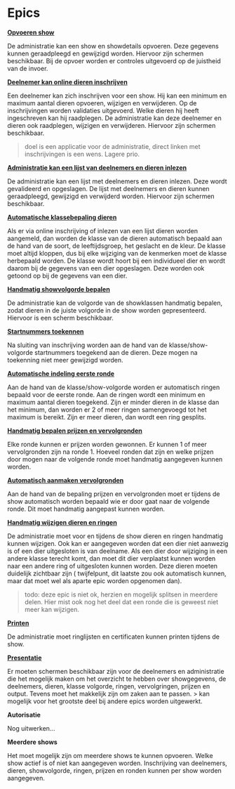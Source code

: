 # Epics

**[Opvoeren show](stories/opvoeren-show.md)**

De administratie kan een show en showdetails opvoeren. Deze gegevens kunnen geraadpleegd en gewijzigd worden. Hiervoor zijn schermen beschikbaar. Bij de opvoer worden er controles uitgevoerd op de juistheid van de invoer.

**[Deelnemer kan online dieren inschrijven](stories/deelnemer-dieren-inschrijven.md)**

Een deelnemer kan zich inschrijven voor een show. Hij kan een minimum en maximum aantal dieren opvoeren, wijzigen en verwijderen. Op de inschrijvingen worden validaties uitgevoerd. Welke dieren hij heeft ingeschreven kan hij raadplegen. De administratie kan deze deelnemer en dieren ook raadplegen, wijzigen en verwijderen. Hiervoor zijn schermen beschikbaar.

> doel is een applicatie voor de administratie, direct linken met inschrijvingen is een wens. Lagere prio.

**[Administratie kan een lijst van deelnemers en dieren inlezen](stories/administratie-lijst-deelnemers-dieren-inlezen.md)**

De administratie kan een lijst met deelnemers en dieren inlezen. Deze wordt gevalideerd en opgeslagen. De lijst met deelnemers en dieren kunnen geraadpleegd, gewijzigd en verwijderd worden. Hiervoor zijn schermen beschikbaar.

**[Automatische klassebepaling dieren](stories/automatische-klassebepaling-dieren.md)**

Als er via online inschrijving of inlezen van een lijst dieren worden aangemeld, dan worden de klasse van de dieren automatisch bepaald aan de hand van de soort, de leeftijdsgroep, het geslacht en de kleur. De klasse moet altijd kloppen, dus bij elke wijziging van de kenmerken moet de klasse herbepaald worden. De klasse wordt hoort bij een individueel dier en wordt daarom bij de gegevens van een dier opgeslagen. Deze worden ook getoond op bij de gegevens van een dier.

**[Handmatig showvolgorde bepalen](stories/handmatig-showvolgorde-bepalen.md)**

De administratie kan de volgorde van de showklassen handmatig bepalen, zodat dieren in de juiste volgorde in de show worden gepresenteerd. Hiervoor is een scherm beschikbaar.

**[Startnummers toekennen](stories/startnummers-toekennen.md)**

Na sluiting van inschrijving worden aan de hand van de klasse/show-volgorde startnummers toegekend aan de dieren. Deze mogen na toekenning niet meer gewijzigd worden. 

**[Automatische indeling eerste ronde](stories/automatische-indeling-eerste-ronde.md)**

Aan de hand van de klasse/show-volgorde worden er automatisch ringen bepaald voor de eerste ronde. Aan de ringen wordt een minimum en maximum aantal dieren toegekend. Zijn er minder dieren in de klasse dan het minimum, dan worden er 2 of meer ringen samengevoegd tot het maximum is bereikt. Zijn er meer dieren, dan wordt een ring gesplits. 

**[Handmatig bepalen prijzen en vervolgronden](stories/handmatig-bepalen-prijzen-vervolgronden.md)**

Elke ronde kunnen er prijzen worden gewonnen. Er kunnen 1 of meer vervolgronden zijn na ronde 1. Hoeveel ronden dat zijn en welke prijzen door mogen naar de volgende ronde moet handmatig aangegeven kunnen worden. 

**[Automatisch aanmaken vervolgronden](stories/automatisch-aanmaken-vervolgronden.md)**

Aan de hand van de bepaling prijzen en vervolgronden moet er tijdens de show automatisch worden bepaald wie er door gaat naar de volgende ronde. Dit moet handmatig aangepast kunnen worden.

**[Handmatig wijzigen dieren en ringen](stories/ohandmatig-wijzigen-dieren-ringen.md)**

De administratie moet voor en tijdens de show dieren en ringen handmatig kunnen wijzigen. Ook kan er aangegeven worden dat een dier niet aanwezig is of een dier uitgesloten is van deelname. Als een dier door wijziging in een andere klasse terecht komt, dan moet dit dier verplaatst kunnen worden naar een andere ring of uitgesloten kunnen worden. Deze dieren moeten duidelijk zichtbaar zijn ( twijfelpunt, dit laatste zou ook automatisch kunnen, maar dat moet wel als aparte epic worden opgenomen dan).

> todo: deze epic is niet ok, herzien en mogelijk splitsen in meerdere delen. Hier mist ook nog het deel dat een ronde die is geweest niet meer kan wijzigen.

**[Printen](stories/printen.md)**

De administratie moet ringlijsten en certificaten kunnen printen tijdens de show.

**[Presentatie](stories/presentatie.md)**

Er moeten schermen beschikbaar zijn voor de deelnemers en administratie die het mogelijk maken om het overzicht te hebben over showgegevens, de deelnemers, dieren, klasse volgorde, ringen, vervolgringen, prijzen en output. Tevens moet het makkelijk zijn om zaken aan te passen. > kan mogelijk voor het grootste deel bij andere epics worden uitgewerkt.

**Autorisatie**

Nog uitwerken...

**Meerdere shows**

Het moet mogelijk zijn om meerdere shows te kunnen opvoeren. Welke show actief is of niet kan aangegeven worden. Inschrijving van deelnemers, dieren, showvolgorde, ringen, prijzen en ronden kunnen per show worden aangegeven. 

